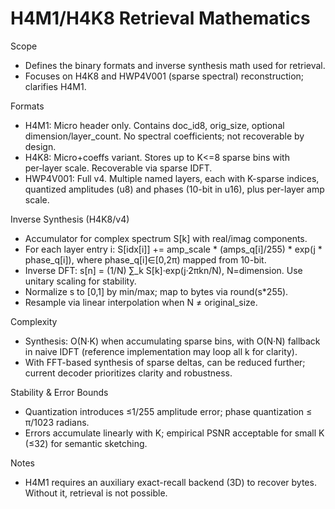 H4M1/H4K8 Retrieval Mathematics
================================

Scope
- Defines the binary formats and inverse synthesis math used for retrieval.
- Focuses on H4K8 and HWP4V001 (sparse spectral) reconstruction; clarifies H4M1.

Formats
- H4M1: Micro header only. Contains doc_id8, orig_size, optional dimension/layer_count. No spectral coefficients; not recoverable by design.
- H4K8: Micro+coeffs variant. Stores up to K<=8 sparse bins with per‑layer scale. Recoverable via sparse IDFT.
- HWP4V001: Full v4. Multiple named layers, each with K-sparse indices, quantized amplitudes (u8) and phases (10-bit in u16), plus per-layer amp scale.

Inverse Synthesis (H4K8/v4)
- Accumulator for complex spectrum S[k] with real/imag components.
- For each layer entry i: S[idx[i]] += amp_scale * (amps_q[i]/255) * exp(j * phase_q[i]), where phase_q[i]∈[0,2π) mapped from 10-bit.
- Inverse DFT: s[n] = (1/N) ∑_k S[k]·exp(j·2πkn/N), N=dimension. Use unitary scaling for stability.
- Normalize s to [0,1] by min/max; map to bytes via round(s*255).
- Resample via linear interpolation when N ≠ original_size.

Complexity
- Synthesis: O(N·K) when accumulating sparse bins, with O(N·N) fallback in naive IDFT (reference implementation may loop all k for clarity).
- With FFT-based synthesis of sparse deltas, can be reduced further; current decoder prioritizes clarity and robustness.

Stability & Error Bounds
- Quantization introduces ≤1/255 amplitude error; phase quantization ≤ π/1023 radians.
- Errors accumulate linearly with K; empirical PSNR acceptable for small K (≤32) for semantic sketching.

Notes
- H4M1 requires an auxiliary exact-recall backend (3D) to recover bytes. Without it, retrieval is not possible.

